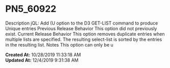 # PN5_60922

Description jQL: Add (U option to the D3 GET-LIST command to produce Unique entries Previous Release Behavior This option did not previously exist. Current Release Behavior This option removes duplicate entries when multiple lists are specified. The resulting select-list is sorted by the entries in the resulting list. Notes This option can only be u  

**Created At:** 10/28/2019 11:33:18 AM  
**Updated At:** 12/4/2019 9:31:38 AM  

